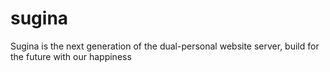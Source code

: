 # sugina

Sugina is the next generation of the dual-personal website server, build for the future with our happiness